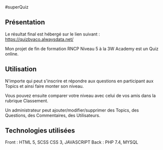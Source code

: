 #superQuiz

## Présentation

Le résultat final est hébergé sur le lien suivant : https://quizbyaco.alwaysdata.net/

Mon projet de fin de formation RNCP Niveau 5 à la 3W Academy est un Quiz online.

## Utilisation

N'importe qui peut s'inscrire et répondre aux questions en participant aux Topics et ainsi faire monter son niveau.

Vous pouvez ensuite comparer votre niveau avec celui de vos amis dans la rubrique Classement.

Un administrateur peut ajouter/modifier/supprimer des Topics, des Questions, des Commentaires, des Utilisateurs.

## Technologies utilisées

Front : HTML 5, SCSS CSS 3, JAVASCRIPT
Back : PHP 7.4, MYSQL
